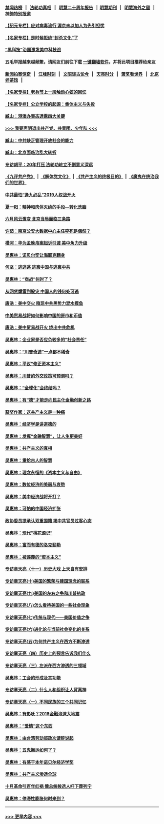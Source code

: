 #### [禁闻热榜](热点新闻.md?=0)  &nbsp;&nbsp;|&nbsp;&nbsp; [法轮功真相](https://github.com/gfw-breaker/truth/blob/master/README.md?=0) &nbsp;&nbsp;|&nbsp;&nbsp; [明慧二十周年报告](https://github.com/gfw-breaker/mh-reports/blob/master/README.md?=0) &nbsp;&nbsp;|&nbsp;&nbsp;[明慧期刊](https://github.com/gfw-breaker/mh-qikan) &nbsp;&nbsp;|&nbsp;&nbsp; [明慧海外之窗](https://github.com/gfw-breaker/mh-news/blob/master/README.md?=0) &nbsp;&nbsp;|&nbsp;&nbsp; [神韵特别报道](https://github.com/gfw-breaker/mh-news/blob/master/shenyun.md?=0)
#### [【纪元专栏】应对病毒流行 渥京未以加人为先引担忧](../pages/nsc423/n11875714.md?t=03071802) 
#### [【名家专栏】是时候拒绝“封杀文化”了](../pages/nsc423/n11814093.md?t=03071802) 
#### [“黑科技”治国激发美中科技战](../pages/nsc423/n11638056.md?t=03071802) 
#### 五毛举报越来越频繁，请网友们前往下载 [一键翻墙软件](https://github.com/gfw-breaker/ssr-accounts)，并将此项目推荐给亲友
#### [新闻拍案惊奇](https://github.com/gfw-breaker/banned-news/blob/master/pages/link4.md) &nbsp;&nbsp;|&nbsp;&nbsp; [江峰时刻](https://github.com/gfw-breaker/banned-news/blob/master/pages/link4.md) &nbsp;&nbsp;|&nbsp;&nbsp; [文昭谈古论今](https://github.com/gfw-breaker/banned-news/blob/master/pages/link4.md) &nbsp;&nbsp;|&nbsp;&nbsp; [天亮时分](https://github.com/gfw-breaker/banned-news/blob/master/pages/link4.md) &nbsp;&nbsp;|&nbsp;&nbsp; [萧茗看世界](https://github.com/gfw-breaker/banned-news/blob/master/pages/link4.md) &nbsp;&nbsp;|&nbsp;&nbsp; [北京老茶馆](https://github.com/gfw-breaker/banned-news/blob/master/pages/link4.md) &nbsp;&nbsp;|&nbsp;&nbsp; 
#### [【名家专栏】老兵节上一段触动心弦的回忆](../pages/nsc423/n11646016.md?t=03071802) 
#### [【名家专栏】公立学校的起源：集体主义与失败](../pages/nsc423/n11601833.md?t=03071802) 
#### [臧山：港澳办表态透露四大关键](../pages/nsc423/n11421628.md?t=03071802) 
#### [>>> 我要声明退出共产党、共青团、少年队 <<<](https://github.com/begood0513/goodnews/blob/master/quit/letter.md) 
#### [臧山：中共缺乏管理开放社会的能力](../pages/nsc423/n11407457.md?t=03071802) 
#### [臧山：北京面临治乱大转折](../pages/nsc423/n11406895.md?t=03071802) 
#### [专访胡平：20年打压 法轮功屹立不倒意义深远](../pages/nsc423/n11398800.md?t=03071802) 
#### [《九评共产党》](https://github.com/begood0513/9ping.md/blob/master/README.md) &nbsp;|&nbsp; [《解体党文化》](../../../../jtdwh.md/blob/master/README.md)  &nbsp;|&nbsp; [《共产主义的终极目的》](../../../../gczydzjmd.md/blob/master/README.md) &nbsp;|&nbsp; [《魔鬼在统治我们的世界》](../../../../mgztzwmdsj.md/blob/master/README.md) 
#### [中共最怕“逢九必乱”2019人权战开火](../pages/nsc423/n11385248.md?t=03071802) 
#### [夏一阳：精神和肉体灭绝的手段—转化洗脑](../pages/nsc423/n11368250.md?t=03071802) 
#### [六月风云激变 北京当局面临三条路](../pages/nsc423/n11313668.md?t=03071802) 
#### [许茹：南京公安大数据中心主任猝死是偶然？](../pages/nsc423/n11064744.md?t=03071802) 
#### [横河：华为孟晚舟案起诉引渡 美中角力升级](../pages/nsc423/n11027230.md?t=03071802) 
#### [吴惠林：诺贝尔奖让海耶克翻身](../pages/nsc423/n10890049.md?t=03071802) 
#### [何坚：逃逃逃 逃离中国与逃离中共](../pages/nsc423/n10592891.md?t=03071802) 
#### [吴惠林：“商战”何时了？](../pages/nsc423/n10573558.md?t=03071802) 
#### [从网贷爆雷到股灾 中国人的钱何处可逃](../pages/nsc423/n10572800.md?t=03071802) 
#### [唐浩：美中交火 隐现中共黑势力混水摸鱼](../pages/nsc423/n10544040.md?t=03071802) 
#### [中美贸易战将如何影响中国的房市和币值](../pages/nsc423/n10543697.md?t=03071802) 
#### [唐浩：美中贸易战开火 烧出中共危机](../pages/nsc423/n10540126.md?t=03071802) 
#### [吴惠林：企业家是否应负较多的“社会责任”](../pages/nsc423/n10535022.md?t=03071802) 
#### [吴惠林：“川普奇迹”一点都不稀奇](../pages/nsc423/n10512808.md?t=03071802) 
#### [吴惠林：平议“修正资本主义”](../pages/nsc423/n10495724.md?t=03071802) 
#### [吴惠林：川普的外交政策可预测吗？](../pages/nsc423/n10462387.md?t=03071802) 
#### [吴惠林：“全球化”会终结吗？](../pages/nsc423/n10452838.md?t=03071802) 
#### [吴惠林：有“德”才能走向民主化金融创新之路](../pages/nsc423/n10432292.md?t=03071802) 
#### [获奖作家：这共产主义是一种癌](../pages/nsc423/n10431541.md?t=03071802) 
#### [吴惠林：经济学是讲道德的](../pages/nsc423/n10398014.md?t=03071802) 
#### [吴惠林：发挥“金融智慧”，让人生更美好](../pages/nsc423/n10375019.md?t=03071802) 
#### [吴惠林：共产主义的真相](../pages/nsc423/n10351394.md?t=03071802) 
#### [吴惠林：重拾古人的智慧](../pages/nsc423/n10337691.md?t=03071802) 
#### [吴惠林：理念永恒的《资本主义与自由》](../pages/nsc423/n10316274.md?t=03071802) 
#### [吴惠林：数位经济的美丽与哀愁](../pages/nsc423/n10292946.md?t=03071802) 
#### [吴惠林：美中经济战将开打？](../pages/nsc423/n10258825.md?t=03071802) 
#### [吴惠林：可怕的中国经济扩张](../pages/nsc423/n10219147.md?t=03071802) 
#### [政协委员提承认双重国籍 揭中共官员过客心态](../pages/nsc423/n10208809.md?t=03071802) 
#### [吴惠林：现代“桃花源记”](../pages/nsc423/n10185234.md?t=03071802) 
#### [吴惠林：富而有德的洛克斐勒](../pages/nsc423/n10142264.md?t=03071802) 
#### [吴惠林：被诬蔑的“资本主义”](../pages/nsc423/n10124816.md?t=03071802) 
#### [专访章天亮（十一）历史大戏 上天自有安排](../pages/nsc423/n10094905.md?t=03071802) 
#### [专访章天亮(十)美国的繁荣与建国理念的联系](../pages/nsc423/n10094899.md?t=03071802) 
#### [专访章天亮(九)美国的左右之争和川普执政](../pages/nsc423/n10094889.md?t=03071802) 
#### [专访章天亮(八)怎么看待美国的一些社会现象](../pages/nsc423/n10094857.md?t=03071802) 
#### [专访章天亮(七)传统与现代——美国价值之争](../pages/nsc423/n10093140.md?t=03071802) 
#### [专访章天亮(六)进化论与当前社会变化的关系](../pages/nsc423/n10092036.md?t=03071802) 
#### [专访章天亮(五)为何共产主义在西方不断渗透](../pages/nsc423/n10083620.md?t=03071802) 
#### [专访章天亮（四）历史上的预言告诉我们什么](../pages/nsc423/n10083606.md?t=03071802) 
#### [专访章天亮（三）左派在西方渗透的三领域](../pages/nsc423/n10081115.md?t=03071802) 
#### [吴惠林：工会的形成及其功能](../pages/nsc423/n10080633.md?t=03071802) 
#### [专访章天亮（二）什么人和组织让人背离神](../pages/nsc423/n10076637.md?t=03071802) 
#### [专访章天亮（一）不同民族的三个共同记忆](../pages/nsc423/n10074188.md?t=03071802) 
#### [吴惠林：有影呒？2018金融泡沫大地震](../pages/nsc423/n10040534.md?t=03071802) 
#### [吴惠林：“爱情”这个东西](../pages/nsc423/n10019423.md?t=03071802) 
#### [吴惠林：由台湾劳动部政次请辞说起](../pages/nsc423/n9979679.md?t=03071802) 
#### [吴惠林：五鬼搬运如何了？](../pages/nsc423/n9925338.md?t=03071802) 
#### [吴惠林：有感于本年诺贝尔经济学奖](../pages/nsc423/n9871883.md?t=03071802) 
#### [吴惠林：共产主义渗透全球](../pages/nsc423/n9812748.md?t=03071802) 
#### [十月革命引百年红祸 俄总统候选人吁下葬列宁](../pages/nsc423/n9810182.md?t=03071802) 
#### [吴惠林：停滞性膨胀何时来到？](../pages/nsc423/n9764136.md?t=03071802) 

----
#### [ >>> 更早内容 <<< ](../indexes/nsc423-earlier.md)
